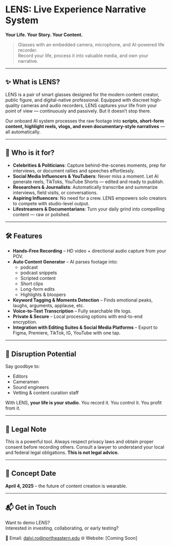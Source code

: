 # **LENS: Live Experience Narrative System**  
**Your Life. Your Story. Your Content.**

> Glasses with an embedded camera, microphone, and AI-powered life recorder.  
> Record your life, process it into valuable media, and own your narrative.

---

## ✨ What is LENS?

LENS is a pair of smart glasses designed for the modern content creator, public figure, and digital-native professional. Equipped with discreet high-quality cameras and audio recorders, LENS captures your life from your point of view — continuously and passively. But it doesn’t stop there.

Our onboard AI system processes the raw footage into **scripts, short-form content, highlight reels, vlogs, and even documentary-style narratives** — all automatically.

---

## 🎯 Who is it for?

- **Celebrities & Politicians**: Capture behind-the-scenes moments, prep for interviews, or document rallies and speeches effortlessly.
- **Social Media Influencers & YouTubers**: Never miss a moment. Let AI generate reels, TikToks, YouTube Shorts — edited and ready to publish.
- **Researchers & Journalists**: Automatically transcribe and summarize interviews, field visits, or conversations.
- **Aspiring Influencers**: No need for a crew. LENS empowers solo creators to compete with studio-level output.
- **Lifestreamers & Documentarians**: Turn your daily grind into compelling content — raw or polished.

---

## 🛠️ Features

- **Hands-Free Recording** – HD video + directional audio capture from your POV.
- **Auto Content Generator** – AI parses footage into:
  - podcast
  - podcast snippets
  - Scripted content
  - Short clips
  - Long-form edits
  - Highlights & bloopers
- **Keyword Tagging & Moments Detection** – Finds emotional peaks, laughs, arguments, applause, etc.
- **Voice-to-Text Transcription** – Fully searchable life logs.
- **Private & Secure** – Local processing options with end-to-end encryption.
- **Integration with Editing Suites & Social Media Platforms** – Export to Figma, Premiere, TikTok, IG, YouTube with one tap.

---

## 💼 Disruption Potential

Say goodbye to:
- Editors
- Cameramen
- Sound engineers
- Vetting & content curation staff

With LENS, **your life is your studio**. You record it. You control it. You profit from it.

---

## 🚨 Legal Note

This is a powerful tool. Always respect privacy laws and obtain proper consent before recording others. Consult a lawyer to understand your local and federal legal obligations. **This is not legal advice.**

---

## 📅 Concept Date

**April 4, 2025** – the future of content creation is wearable.

---

## 📬 Get in Touch

Want to demo LENS?  
Interested in investing, collaborating, or early testing?

📩 Email: dalvi.ro@northeastern.edu
🌐 Website: [Coming Soon]
